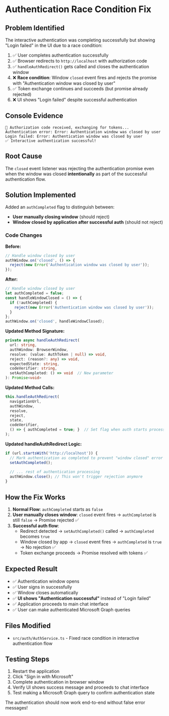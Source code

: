 # Authentication Race Condition Fix

## Problem Identified
The interactive authentication was completing successfully but showing "Login failed" in the UI due to a race condition:

1. ✅ User completes authentication successfully  
2. ✅ Browser redirects to `http://localhost` with authorization code
3. ✅ `handleAuthRedirect()` gets called and closes the authentication window
4. ❌ **Race condition**: Window `closed` event fires and rejects the promise with "Authentication window was closed by user"
5. ✅ Token exchange continues and succeeds (but promise already rejected)
6. ❌ UI shows "Login failed" despite successful authentication

## Console Evidence
```
🔑 Authorization code received, exchanging for tokens...
Authentication error: Error: Authentication window was closed by user
Login failed: Error: Authentication window was closed by user
✅ Interactive authentication successful!
```

## Root Cause
The `closed` event listener was rejecting the authentication promise even when the window was closed **intentionally** as part of the successful authentication flow.

## Solution Implemented
Added an `authCompleted` flag to distinguish between:
- **User manually closing window** (should reject) 
- **Window closed by application after successful auth** (should not reject)

### Code Changes

**Before:**
```typescript
// Handle window closed by user
authWindow.on('closed', () => {
  reject(new Error('Authentication window was closed by user'));
});
```

**After:**
```typescript
// Handle window closed by user
let authCompleted = false;
const handleWindowClosed = () => {
  if (!authCompleted) {
    reject(new Error('Authentication window was closed by user'));
  }
};
authWindow.on('closed', handleWindowClosed);
```

**Updated Method Signature:**
```typescript
private async handleAuthRedirect(
  url: string, 
  authWindow: BrowserWindow, 
  resolve: (value: AuthToken | null) => void, 
  reject: (reason?: any) => void,
  expectedState: string,
  codeVerifier: string,
  setAuthCompleted: () => void  // New parameter
): Promise<void>
```

**Updated Method Calls:**
```typescript
this.handleAuthRedirect(
  navigationUrl, 
  authWindow, 
  resolve, 
  reject, 
  state, 
  codeVerifier, 
  () => { authCompleted = true; }  // Set flag when auth starts processing
);
```

**Updated handleAuthRedirect Logic:**
```typescript
if (url.startsWith('http://localhost')) {
  // Mark authentication as completed to prevent "window closed" error
  setAuthCompleted();
  
  // ... rest of authentication processing
  authWindow.close(); // This won't trigger rejection anymore
}
```

## How the Fix Works

1. **Normal Flow**: `authCompleted` starts as `false`
2. **User manually closes window**: `closed` event fires → `authCompleted` is still `false` → Promise rejected ✅
3. **Successful auth flow**: 
   - Redirect detected → `setAuthCompleted()` called → `authCompleted` becomes `true`
   - Window closed by app → `closed` event fires → `authCompleted` is `true` → No rejection ✅
   - Token exchange proceeds → Promise resolved with tokens ✅

## Expected Result
- ✅ Authentication window opens
- ✅ User signs in successfully  
- ✅ Window closes automatically
- ✅ **UI shows "Authentication successful"** instead of "Login failed"
- ✅ Application proceeds to main chat interface
- ✅ User can make authenticated Microsoft Graph queries

## Files Modified
- `src/auth/AuthService.ts` - Fixed race condition in interactive authentication flow

## Testing Steps
1. Restart the application
2. Click "Sign in with Microsoft" 
3. Complete authentication in browser window
4. Verify UI shows success message and proceeds to chat interface
5. Test making a Microsoft Graph query to confirm authentication state

The authentication should now work end-to-end without false error messages!
